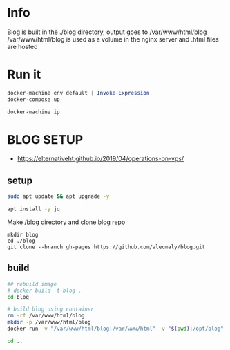 # Info

Blog is built in the ./blog directory, output goes to /var/www/html/blog
/var/www/html/blog is used as a volume in the nginx server and .html files are hosted

# Run it

```powershell
docker-machine env default | Invoke-Expression
docker-compose up

docker-machine ip
```


# BLOG SETUP

- https://elternativeht.github.io/2019/04/operations-on-vps/

## setup
```bash
sudo apt update && apt upgrade -y

apt install -y jq
```

Make /blog directory and clone blog repo 
```
mkdir blog
cd ./blog
git clone --branch gh-pages https://github.com/alecmaly/blog.git
```

## build
```bash
## rebuild image
# docker build -t blog .
cd blog

# build blog using container
rm -rf /var/www/html/blog
mkdir -p /var/www/html/blog
docker run -v "/var/www/html/blog:/var/www/html" -v "$(pwd):/opt/blog" blog /opt/blog/docker_build.sh

cd ..
```